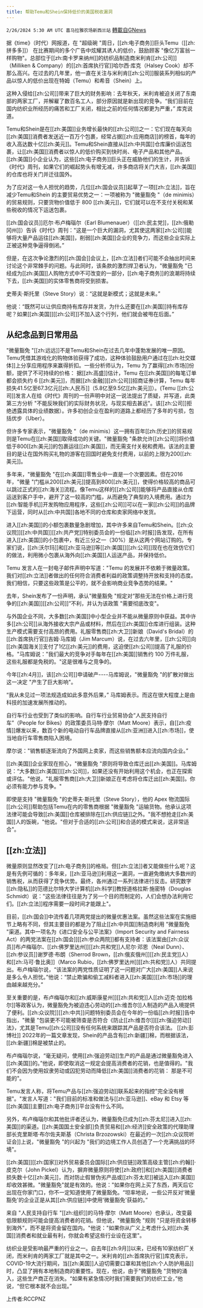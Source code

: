 ```yaml
---
title: 帮助Temu和Shein保持低价的美国税收漏洞
---
```

`2/26/2024 5:30 AM UTC 喜马拉雅农场新西兰站` [轉載自GNews](https://gnews.org/articles/2341145)

据《time》（时代）网报道，在 "超级碗 "周日，[[zh:电子商务]]巨头Temu（[[zh:拼多多]]） 在比赛期间的多个广告中炫耀其诱人的低价，鼓励顾客 "像亿万富翁一样购物"。总部位于[[zh:南卡罗来纳州]]的纺织品制造商米利肯[[zh:公司]]（Milliken & Company）的[[zh:首席执行官]]哈尔西·库克（Halsey Cook）却不那么高兴。在过去的几年里，他一直在关注与米利肯[[zh:公司]]服装系列相似的产品以惊人的低价出现在特姆（Temu）和希音（Shein）上。

这种入侵给[[zh:公司]]带来了巨大的财务影响：去年秋天，米利肯被迫关闭了东南部的两家工厂，并解雇了数百名工人，部分原因就是新出现的竞争。“我们目前在国内纺织业所经历的痛苦和工厂关闭，相比之前的任何情况都更为严重，” 库克说道。

Temu和Shein是在[[zh:美国]]业务增长最快的[[zh:公司]]之一：它们现在每天向[[zh:美国]]消费者发送近一百万个包裹，经常占据[[zh:应用商店]]的榜首，每年的收入高达数十亿[[zh:美元]]。Temu和Shein直接从[[zh:中共国]]仓库廉价运送包裹，让[[zh:美国]]消费者以惊人的低价购买到快时尚、电子产品和其他产品。[[zh:美国]]小企业认为，这些[[zh:电子商务]]巨头正在威胁他们的生计，并告诉《时代》周刊，如果它们的崛起势头有增无减，许多商店将关门大吉，[[zh:美国]]的仓库也将关门并迁往国外。

为了应对这一令人担忧的趋势，几位[[zh:国会议员]]起草了一项[[zh:立法]]，旨在减少Temu和Shein 的主要贸易优势之一：一项被称为 "微量豁免 "（de minimis）的贸易规则，只要货物价值低于 800 [[zh:美元]]，它们就可以在不支付关税和某些税收的情况下运送包裹。

[[zh:国会议员]]厄尔·布卢梅瑙尔（Earl Blumenauer）（[[zh:民主党]]，[[zh:俄勒冈州]]）告诉《时代》周刊："这是一个巨大的漏洞，尤其使这两家[[zh:公司]]能够将大量产品运往[[zh:美国]]，削弱[[zh:美国]]企业的竞争力，而这些企业实际上正被这种竞争逼得倒闭。”

但是，在这次争论激烈的[[zh:国会]]会议上，[[zh:立法]]者们可能不会抽出时间来讨论这个非常棘手的问题。与此同时，该条款的激烈捍卫者认为，"微量豁免 "已经成为[[zh:美国]]人购物方式中不可改变的一部分，[[zh:电子商务]]的浪潮将持续下去，[[zh:美国]]的实体零售商将受到损害。

史蒂夫·斯托里（Steve Story）说：“这就是新模式；这就是未来。”

他说：“既然可以让供应商持有库存并发货，为什么还要在[[zh:美国]]持有库存呢？如果[[zh:美国]][[zh:公司]]不加入这个行列，他们就会被甩在后面。”

## 从纪念品到日常用品

"微量豁免 "[[zh:远远]]不是Temu和Shein在过去几年中蓬勃发展的唯一原因。Temu凭借其游戏化的购物体验获得了成功，这种体验鼓励用户通过在[[zh:社交媒体]]上分享应用程序来赢得折扣。一些分析师认为，Temu 为了赢得[[zh:市场]]份额，提供了不可持续的价格： 据[[zh:高盛]]估计，Temu 在[[zh:美国]]的每笔订单都会损失约 6 [[zh:美元]]，而据[[zh:金融]][[zh:公司]]招商证券计算，Temu 每年损失41.5亿至67.3亿元[[zh:人民币]]（5.8亿至9.5亿[[zh:美元]]）。(Temu [[zh:公司]]发言人在给《时代》周刊的一份声明中对这一说法提出了质疑，并写道，此类第三方分析 "不能反映我们的实际财务状况，与现实相去甚远"。该[[zh:公司]]拒绝透露具体的业绩数据）。许多初创企业在盈利的道路上都经历了多年的亏损，包括优步（Uber）。

但许多专家表示，"微量豁免 "（de minimis）这一拥有百年[[zh:历史]]的贸易规则是Temu在[[zh:美国]]取得成功的关键。"微量豁免 "条款允许[[zh:公司]]将价值低于800[[zh:美元]]的包裹运往[[zh:美国]]，而无需支付关税和费用。该法的主要目的是让在国外购买礼物的游客在回国时避免支付费用，以前的上限为200[[zh:美元]]。

多年来，"微量豁免 "在[[zh:美国]]零售业中一直是一个次要因素。但在2016年，"微量 "门槛从200[[zh:美元]]提高到800[[zh:美元]]，使得价格较高的商品可以跳过正式的[[zh:海关]]流程。像Temu这样的[[zh:公司]]能够将产品直接从仓库运送到客户手中，避开了这一较高的门槛，从而避免了典型的入境费用。通过为[[zh:智能手机]]开发购物应用程序，这些[[zh:公司]]可以在一家[[zh:公司]]的品牌下运营，同时从[[zh:中共国]]各地不同的仓库和卖家网络中发货。

进入[[zh:美国]]的小额包裹数量急剧增加，其中许多来自Temu和Shein。[[zh:众议院]][[zh:中共国]][[zh:共产党]]特别委员会的一份临[[zh:时报]]告发现，在所有进入[[zh:美国]]的小包裹中，有近三分之一（30%）是从这两个网站订购的。专家们说，[[zh:沃尔玛]]和[[zh:亚马逊]]等[[zh:美国]][[zh:公司]]现在也在效仿它们的做法，利用微小包裹从海外向[[zh:美国]]人运送产品，并保持低价。

Temu 发言人在一封电子邮件声明中写道："Temu 的发展并不依赖于微量政策。我们对[[zh:立法]]者做出的任何符合消费者利益的政策调整持开放和支持的态度。我们相信，只要这些政策是公平的，就不会影响商业竞争态势的结果。"

去年，Shein发布了一份声明，承认"微量豁免 "规定对“那些无法在价格上进行竞争的[[zh:美国]][[zh:公司]]”不利，并认为该政策 "需要彻底改变"。

与外国企业不同，大多数[[zh:美国]]中小型企业并不能从微量原则中获益。其中许多[[zh:公司]]从海外接收大宗产品或材料，然后在[[zh:美国]]仓库进行组装。这种生产模式需要支付高昂的费用。礼服零售商[[zh:大卫]]新娘（David's Bridal）的[[zh:首席执行官]]吉姆·马库姆（Jim Marcum）说，在过去六年里，[[zh:公司]]向[[zh:美国海关]]支付了1亿[[zh:美元]]的费用，这迫使[[zh:公司]]提高了礼服的价格。"马库姆说："我们最大的竞争对手每年在[[zh:美国]]销售约 100 万件礼服，这些礼服都是免税的。"这是很难与之竞争的。

今年[[zh:4月]]，该[[zh:公司]]申请破产\----马库姆说，"微量豁免 "的扩散对做出这一决定 "产生了巨大影响"。

“我从未见过一项法规造成如此多意外后果，” 马库姆表示。而这在很大程度上是由科技的加速发展所推动的。

自行车行业也受到了类似的影响。自行车行业贸易协会“人民支持自行车”（People for Bikes）的政策委员马特·摩尔（Matt Moore）表示，自[[zh:疫情]]爆发以来，数百个新的电动自行车品牌直接从[[zh:亚洲]]进入[[zh:市场]]，使当地自行车零售商陷入困境。

摩尔说："销售额逐渐流向了外国网上卖家，而这些销售额本应流向国内企业。”

[[zh:美国]]企业家现在担心，"微量豁免  "原则将导致仓库迁出[[zh:美国]]。马库姆说：“大多数[[zh:美国]][[zh:公司]]，如果还没有开始利用这个机会，也正在探索或评估。"他说，"礼服零售商[[zh:大卫]]新娘正在考虑将仓库迁出[[zh:美国]]。你必须有能力参与竞争。"

即使是支持 "微量豁免 "的史蒂夫·斯托里（Steve Story），他的 Apex 物流国际[[zh:公司]]帮助包括Temu在内的零售商根据 "微量豁免 "运输货物。他承认这项法律可能会导致[[zh:美国]]仓库被排除在[[zh:供应链]]之外。"我不想抢走[[zh:美国]]人的饭碗，"他说。"但对于合适的[[zh:公司]]和合适的模式来说，这非常适合"。

## [[zh:立法]]

微量原则显然改变了[[zh:电子商务]]的格局。但[[zh:立法]]者又能做些什么呢？这是有先例可循的：多年来，[[zh:亚马逊]]利用这一漏洞，一直避免缴纳大多数州的销售税，从而获得了竞争优势。最终，各州通过一系列法律进行反击。研究数字[[zh:隐私]]的范德比尔特大学计算机[[zh:科学]]教授道格拉斯·施密特（Douglas Schmidt）说："这些法律往往是为了另一个目的而制定的，人们会想办法利用它们。[[zh:立法]]程序需要一段时间才能跟上"。

目前，[[zh:国会]]中流传着几项两党提出的微量优惠法案。虽然这些法案在实施细节上略有不同，但其主要目的都是为了阻止[[zh:中共国]]制造商利用 "微量豁免 "渠道。其中一项名为《进口安全与公平法案》（Import Security and Fairness Act）的两党法案在[[zh:国会]][[zh:参众两院]]都有支持者：该法案由[[zh:众议员]]布卢梅瑙尔、[[zh:佛罗里达州]][[zh:共和党]]人尼尔·邓恩（Neal Dunn）、[[zh:参议员]]谢罗德·布朗（Sherrod Brown，[[zh:俄亥俄州]][[zh:民主党]]人）和[[zh:马可·鲁比奥]]（Marco Rubio，[[zh:佛罗里达州]][[zh:共和党]]人）共同提出。布卢梅瑙尔说，“该法案的两党性质证明了这一问题对广大[[zh:美国]]人来说是多么令人担忧。”他说：“禁止欺骗和偷工减料者进入[[zh:美国]][[zh:市场]]的理由越来越充分。”

至关重要的是，布卢梅瑙尔和[[zh:威斯康星州]][[zh:共和党]]人[[zh:迈克·加拉格尔]]等政客认为，微量豁免为被迫违心劳动的[[zh:维吾尔]]人制造的产品入境提供了便利。[[zh:众议院]][[zh:中共]]问题特别委员会在今年的一份临[[zh:时报]]告中指出，"微量 "包装更不可能被筛查是否符合《防止[[zh:维吾尔]][[zh:强迫劳动]]法》，尤其是Temu[[zh:公司]]没有任何系统来跟踪其产品是否符合该法。 [[zh:彭博社]] 2022年的一篇文章发现，Shein的产品含有[[zh:新疆]]棉，而根据该法，[[zh:新疆]]棉是被禁止的。

布卢梅瑙尔说，“毫无疑问，使用[[zh:强迫劳动]]生产的产品是通过微量豁免进入[[zh:美国]]的。”他说，即使取消这一规定会提高消费者的花销，也是值得的。"我们不会因为使用奴隶劳动或囚犯劳动而降低[[zh:美国]]消费者的花销： 那是不可能的"。

Temu发言人称，将Temu产品与[[zh:强迫劳动]]联系起来的指控"完全没有根据"。"发言人写道："我们目前的标准和做法与[[zh:亚马逊]]、eBay 和 Etsy 等[[zh:美国]]主要[[zh:电子商务]]平台没有什么不同。

另外，布卢梅瑙尔和其他批评者还认为，微量豁免已成为[[zh:芬太尼]]进入[[zh:美国]]的渠道。[[zh:美国国土安全部]]负责贸易和[[zh:经济]]安全政策的代理助理部长克里斯塔·布尔佐夫斯基（Christa Brzozowski）在最近的一次[[zh:众议院听证会]]上说，"微量豁免 "的兴起为 "我们的边境工作人员创造了一个充满挑战的环境"。

[[zh:美国]][[zh:国家]]对外贸易委员会国际[[zh:供应链]]政策高级主管[[zh:约翰]]·皮克尔（John Pickel）认为，摒弃微量原则将使[[zh:政府]]和[[zh:美国]]消费者损失数十亿[[zh:美元]]，而对防止假冒伪劣产品或[[zh:芬太尼]]被运入[[zh:美国]]却收效甚微。"微量豁免"就是有效的。他说："如果你在网上买了东西，两天后它出现在你家门口，你不一定知道使用了微量豁免。“坦率地说，一些公开反对'微量豁免'的企业正是从其[[zh:供应链]]中使用'微量豁免'获益的。”

来自 "人民支持自行车 "[[zh:组织]]的马特·摩尔（Matt Moore）也承认，改变最低限额规则可能会提高消费者的花销。但他说，"微量豁免 "规则 "只是将资金转移到海外”，而不是将资金留在国内。"他说："如果你从广义上考虑什么对[[zh:美国]]消费者和就业最有利，你就会希望这些行业设在这里"。

纺织业是受影响最严重的行业之一。自去年[[zh:9月]]以来，已经有10家纺织厂关闭，而米利肯的两家工厂就是其中之一。米利肯的[[zh:首席执行官]]库克表示，COVID-19大流行期间，当[[zh:美国]]人迫切需要口罩和其他[[zh:个人防护用品]]时，凸显了拥有本地制造商的重要性。现在，他说，由于"微量豁免 "货物的涌入，这些生产商正在消失。“如果有紧急情况时我们需要我们的纺织工业，”他说，“但它根本就不会出现。”

上传者:RCCPNZ

